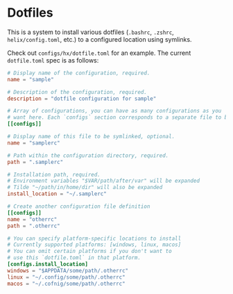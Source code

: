 # Dotfiles

This is a system to install various dotfiles (`.bashrc`, `.zshrc`, `helix/config.toml`, etc.)
to a configured location using symlinks.

Check out `configs/hx/dotfile.toml` for an example. 
The current `dotfile.toml` spec is as follows:

```toml
# Display name of the configuration, required.
name = "sample"

# Description of the configuration, required.
description = "dotfile configuration for sample"

# Array of configurations, you can have as many configurations as you
# want here. Each `configs` section corresponds to a separate file to be symlinked.
[[configs]]

# Display name of this file to be symlinked, optional.
name = "samplerc"

# Path within the configuration directory, required.
path = ".samplerc"

# Installation path, required.
# Environment variables "$VAR/path/after/var" will be expanded
# Tilde "~/path/in/home/dir" will also be expanded
install_location = "~/.samplerc"

# Create another configuration file definition
[[configs]]
name = "otherrc"
path = ".otherrc"

# You can specify platform-specific locations to install
# Currently supported platforms: [windows, linux, macos]
# You can omit certain platforms if you don't want to
# use this `dotfile.toml` in that platform.
[configs.install_location]
windows = "$APPDATA/some/path/.otherrc"
linux = "~/.config/some/path/.otherrc"
macos = "~/.cofnig/some/path/.otherrc"
```